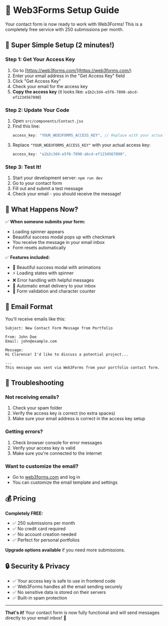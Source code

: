 # 📧 Web3Forms Setup Guide

Your contact form is now ready to work with Web3Forms! This is a completely free service with 250 submissions per month.

## 🚀 Super Simple Setup (2 minutes!)

### Step 1: Get Your Access Key

1. Go to [https://web3forms.com/](https://web3forms.com/)
2. Enter your email address in the "Get Access Key" field
3. Click "Get Access Key"
4. Check your email for the access key
5. **Copy the access key** (it looks like: `a1b2c3d4-e5f6-7890-abcd-ef1234567890`)

### Step 2: Update Your Code

1. Open `src/components/Contact.jsx`
2. Find this line:
   ```javascript
   access_key: "YOUR_WEB3FORMS_ACCESS_KEY", // Replace with your actual access key
   ```
3. Replace `"YOUR_WEB3FORMS_ACCESS_KEY"` with your actual access key:
   ```javascript
   access_key: "a1b2c3d4-e5f6-7890-abcd-ef1234567890",
   ```

### Step 3: Test It!

1. Start your development server: `npm run dev`
2. Go to your contact form
3. Fill out and submit a test message
4. Check your email - you should receive the message!

## 🎯 What Happens Now?

✅ **When someone submits your form:**

- Loading spinner appears
- Beautiful success modal pops up with checkmark
- You receive the message in your email inbox
- Form resets automatically

✅ **Features included:**

- 🎉 Beautiful success modal with animations
- ⚡ Loading states with spinner
- ❌ Error handling with helpful messages
- 📧 Automatic email delivery to your inbox
- 🔄 Form validation and character counter

## 📧 Email Format

You'll receive emails like this:

```
Subject: New Contact Form Message from Portfolio

From: John Doe
Email: john@example.com

Message:
Hi Clarence! I'd like to discuss a potential project...

---
This message was sent via Web3Forms from your portfolio contact form.
```

## 🔧 Troubleshooting

### Not receiving emails?

1. Check your spam folder
2. Verify the access key is correct (no extra spaces)
3. Make sure your email address is correct in the access key setup

### Getting errors?

1. Check browser console for error messages
2. Verify your access key is valid
3. Make sure you're connected to the internet

### Want to customize the email?

- Go to [web3forms.com](https://web3forms.com/) and log in
- You can customize the email template and settings

## 💰 Pricing

**Completely FREE:**

- ✅ 250 submissions per month
- ✅ No credit card required
- ✅ No account creation needed
- ✅ Perfect for personal portfolios

**Upgrade options available** if you need more submissions.

## 🔒 Security & Privacy

- ✅ Your access key is safe to use in frontend code
- ✅ Web3Forms handles all the email sending securely
- ✅ No sensitive data is stored on their servers
- ✅ Built-in spam protection

---

**That's it!** Your contact form is now fully functional and will send messages directly to your email inbox! 🎉

